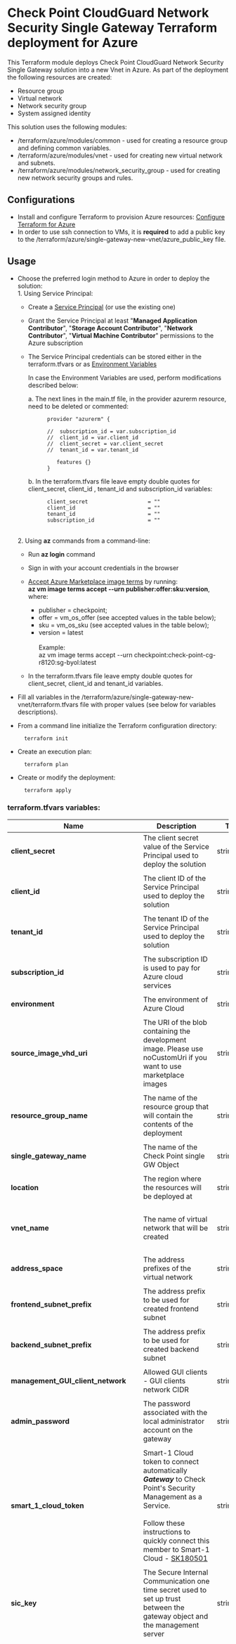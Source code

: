 # Check Point CloudGuard Network Security Single Gateway Terraform deployment for Azure

This Terraform module deploys Check Point CloudGuard Network Security Single Gateway solution into a new Vnet in Azure.
As part of the deployment the following resources are created:
- Resource group
- Virtual network
- Network security group
- System assigned identity


This solution uses the following modules:
- /terraform/azure/modules/common - used for creating a resource group and defining common variables.
- /terraform/azure/modules/vnet - used for creating new virtual network and subnets.
- /terraform/azure/modules/network_security_group - used for creating new network security groups and rules.


## Configurations
- Install and configure Terraform to provision Azure resources: [Configure Terraform for Azure](https://docs.microsoft.com/en-us/azure/virtual-machines/linux/terraform-install-configure)
- In order to use ssh connection to VMs, it is **required** to add a public key to the /terraform/azure/single-gateway-new-vnet/azure_public_key file.

## Usage
- Choose the preferred login method to Azure in order to deploy the solution:
    <br>1. Using Service Principal:
    - Create a [Service Principal](https://docs.microsoft.com/en-us/azure/active-directory/develop/howto-create-service-principal-portal) (or use the existing one) 
    - Grant the Service Principal at least "**Managed Application Contributor**", "**Storage Account Contributor**", "**Network Contributor**", "**Virtual Machine Contributor**" permissions to the Azure subscription<br>
    - The Service Principal credentials can be stored either in the terraform.tfvars or as [Environment Variables](https://www.terraform.io/docs/providers/azuread/guides/service_principal_client_secret.html)<br>
    
      In case the Environment Variables are used, perform modifications described below:<br>
      
       a. The next lines in the main.tf file, in the provider azurerm resource,  need to be deleted or commented:
            
                provider "azurerm" {
                 
                //  subscription_id = var.subscription_id
                //  client_id = var.client_id
                //  client_secret = var.client_secret
                //  tenant_id = var.tenant_id
                
                   features {}
                }
            
        b. In the terraform.tfvars file leave empty double quotes for client_secret, client_id , tenant_id and subscription_id variables:
        
                client_secret                   = ""
                client_id                       = ""
                tenant_id                       = ""
                subscription_id                 = "" 
        
    <br>2. Using **az** commands from a command-line:
    - Run  **az login** command 
    - Sign in with your account credentials in the browser
    - [Accept Azure Marketplace image terms](https://docs.microsoft.com/en-us/cli/azure/vm/image/terms?view=azure-cli-latest) by running:
     <br>**az vm image terms accept --urn publisher:offer:sku:version**, where:
        - publisher = checkpoint;
        - offer = vm_os_offer (see accepted values in the table below);
        - sku = vm_os_sku (see accepted values in the table below);
        - version = latest<br/>
    <br>Example:<br>
    az vm image terms accept --urn checkpoint:check-point-cg-r8120:sg-byol:latest
    
    - In the terraform.tfvars file leave empty double quotes for client_secret, client_id and tenant_id variables. 
 
- Fill all variables in the /terraform/azure/single-gateway-new-vnet/terraform.tfvars file with proper values (see below for variables descriptions).
- From a command line initialize the Terraform configuration directory:

        terraform init
- Create an execution plan:
 
        terraform plan
- Create or modify the deployment:
 
        terraform apply

### terraform.tfvars variables:
 | Name          | Description | Type | Allowed values | Default        |
 |---------------------------------------------------------------------------------------------------------------------------------------------------------------------------------------------------------------------------------------------------------------------------------------------------------------------------------| ------------- | ------------- |----------------| ------------- |
 | **client_secret** | The client secret value of the Service Principal used to deploy the solution                                                                                                                                                                                                                                                 | string | | n/a            
 |  |                                                                                                                                                                                                                                                                                                                                 |  |  |                |
 | **client_id** | The client ID of the Service Principal used to deploy the solution                                                                                                                                                                                                                                                              | string | | n/a            
 |  |                                                                                                                                                                                                                                                                                                                                 |  |  |                |
 | **tenant_id** | The tenant ID of the Service Principal used to deploy the solution                                                                                                                                                                                                                                                              | string | | n/a            
 |  |                                                                                                                                                                                                                                                                                                                                 |  |  |                |
 | **subscription_id** | The subscription ID is used to pay for Azure cloud services                                                                                                                                                                                                                                                                     | string | | n/a            
 |  |                                                                                                                                                                                                                                                                                                                                 |  |  |                |
 | **environment** | The environment of Azure Cloud | string | "china"  </br> "public"  | n/a  |
 |  |  |  |  |  |
 | **source_image_vhd_uri** | The URI of the blob containing the development image. Please use noCustomUri if you want to use marketplace images                                                                                                                                                                                                              | string | | "noCustomUri"  
 |  |                                                                                                                                                                                                                                                                                                                                 |  |  |                |
 | **resource_group_name** | The name of the resource group that will contain the contents of the deployment                                                                                                                                                                                                                                                 | string | Resource group names only allow alphanumeric characters, periods, underscores, hyphens and parenthesis and cannot end in a period | n/a            
 |  |                                                                                                                                                                                                                                                                                                                                 |  |  |                |
 | **single_gateway_name** | The name of the Check Point single GW Object                                                                                                                                                                                                                                                                                    | string | Only alphanumeric characters are allowed, and the name must be 1-30 characters long | n/a            
 |  |                                                                                                                                                                                                                                                                                                                                 |  |  |                |
 | **location** | The region where the resources will be deployed at                                                                                                                                                                                                                                                                              | string | The full list of Azure regions can be found at https://azure.microsoft.com/regions | n/a            
 |  |                                                                                                                                                                                                                                                                                                                                 |  |  |                |
 | **vnet_name** | The name of virtual network that will be created                                                                                                                                                                                                                                                                                | string | The name must begin with a letter or number, end with a letter, number or underscore, and may contain only letters, numbers, underscores, periods, or hyphens | n/a            
 |  |                                                                                                                                                                                                                                                                                                                                 |  |  |                |
 | **address_space** | The address prefixes of the virtual network                                                                                                                                                                                                                                                                                     | string | Valid CIDR block | "10.12.0.0/16" 
 |  |                                                                                                                                                                                                                                                                                                                                 |  |  |                |
 | **frontend_subnet_prefix** | The address prefix to be used for created frontend subnet                                                                                                                                                                                                                                                                       | string | The subnets need to contain within the address space for this virtual network(defined by address_space variable) | "10.12.0.0/24" 
 |  |                                                                                                                                                                                                                                                                                                                                 |  |  |                |
 | **backend_subnet_prefix** | The address prefix to be used for created backend subnet                                                                                                                                                                                                                                                                        | string | The subnets need to contain within the address space for this virtual network(defined by address_space variable) | "10.12.1.0/24" 
 |  |                                                                                                                                                                                                                                                                                                                                 |  |  |                |
 | **management_GUI_client_network** | Allowed GUI clients - GUI clients network CIDR                                                                                                                                                                                                                                                                                  | string | | n/a            
 |  |                                                                                                                                                                                                                                                                                                                                 |  |  |                |
 | **admin_password** | The password associated with the local administrator account on the gateway                                                                                                                                                                                                                                                     | string | Password must have 3 of the following: 1 lower case character, 1 upper case character, 1 number, and 1 special character | n/a            
 |  |                                                                                                                                                                                                                                                                                                                                 |  |  |                |
 | **smart_1_cloud_token** | Smart-1 Cloud token to connect automatically ***Gateway*** to Check Point's Security Management as a Service. <br/><br/> Follow these instructions to quickly connect this member to Smart-1 Cloud - [SK180501](https://supportcenter.checkpoint.com/supportcenter/portal?eventSubmit_doGoviewsolutiondetails=&solutionid=sk180501) | string | A valid token copied from the Connect Gateway screen in Smart-1 Cloud portal | n/a            
 |  |                                                                                                                                                                                                                                                                                                                                 |  |  |                |
 | **sic_key** | The Secure Internal Communication one time secret used to set up trust between the gateway object and the management server                                                                                                                                                                                                     | string | Only alphanumeric characters are allowed, and the value must be 12-30 characters long | n/a            
 |  |                                                                                                                                                                                                                                                                                                                                 |  |  |                |
 | **vm_size** | Specifies the size of Virtual Machine                                                                                                                                                                                                                                                                                           | string | "Standard_DS2_v2", "Standard_DS3_v2", "Standard_DS4_v2", "Standard_DS5_v2", "Standard_F2s", "Standard_F4s", "Standard_F8s", "Standard_F16s", "Standard_D4s_v3", "Standard_D8s_v3", "Standard_D16s_v3", "Standard_D32s_v3", "Standard_D64s_v3", "Standard_E4s_v3", "Standard_E8s_v3", "Standard_E16s_v3", "Standard_E20s_v3", "Standard_E32s_v3", "Standard_E64s_v3", "Standard_E64is_v3", "Standard_F4s_v2", "Standard_F8s_v2", "Standard_F16s_v2", "Standard_F32s_v2", "Standard_F64s_v2", "Standard_M8ms", "Standard_M16ms", "Standard_M32ms", "Standard_M64ms", "Standard_M64s", "Standard_D2_v2", "Standard_D3_v2", "Standard_D4_v2", "Standard_D5_v2", "Standard_D11_v2", "Standard_D12_v2", "Standard_D13_v2", "Standard_D14_v2", "Standard_D15_v2", "Standard_F2", "Standard_F4", "Standard_F8", "Standard_F16", "Standard_D4_v3", "Standard_D8_v3", "Standard_D16_v3", "Standard_D32_v3", "Standard_D64_v3", "Standard_E4_v3", "Standard_E8_v3", "Standard_E16_v3", "Standard_E20_v3", "Standard_E32_v3", "Standard_E64_v3", "Standard_E64i_v3", "Standard_DS11_v2", "Standard_DS12_v2", "Standard_DS13_v2", "Standard_DS14_v2", "Standard_DS15_v2", "Standard_D2_v5", "Standard_D4_v5", "Standard_D8_v5", "Standard_D16_v5","Standard_D32_v5", "Standard_D2s_v5", "Standard_D4s_v5", "Standard_D8s_v5", "Standard_D16s_v5", "Standard_D2d_v5", "Standard_D4d_v5", "Standard_D8d_v5", "Standard_D16d_v5", "Standard_D32d_v5", "Standard_D2ds_v5", "Standard_D4ds_v5", "Standard_D8ds_v5", "Standard_D16ds_v5", "Standard_D32ds_v5" | n/a            
 |  |                                                                                                                                                                                                                                                                                                                                 |  |  |                |
 | **disk_size** | Storage data disk size size(GB)                                                                                                                                                                                                                                                                                                 | string | A number in the range 100 - 3995 (GB) | n/a            
 |  |                                                                                                                                                                                                                                                                                                                                 |  |  |                |
 | **vm_os_sku** | A sku of the image to be deployed                                                                                                                                                                                                                                                                                               | string |  "sg-byol" - BYOL license; <br/>"sg-ngtp" - NGTP PAYG license; <br/>"sg-ngtx" - NGTX PAYG license | n/a            
 |  |                                                                                                                                                                                                                                                                                                                                 |  |  |                |
 | **vm_os_offer** | The name of the image offer to be deployed                                                                                                                                                                                                                                                                                      | string | "check-point-cg-r81"; <br/>"check-point-cg-r8110"; <br/>"check-point-cg-r8120"; <br/>"check-point-cg-r82"; | n/a            
 |  |                                                                                                                                                                                                                                                                                                                                 |  |  |                |
 | **os_version** | GAIA OS version                                                                                                                                                                                                                                                                                                                 | string | "R81"; <br/>"R8110"; <br/>"R8120"; <br/>"R82"; | n/a |
 |  |                                                                                                                                                                                                                                                                                                                                 |  |  |                |
 | **bootstrap_script** | An optional script to run on the initial boot                                                                                                                                                                                                                                                                                   | string | Bootstrap script example: <br/>"touch /home/admin/bootstrap.txt; echo 'hello_world' > /home/admin/bootstrap.txt" <br/>The script will create bootstrap.txt file in the /home/admin/ and add 'hello word' string into it | ""             
 |  |                                                                                                                                                                                                                                                                                                                                 |  |  |                |
 | **allow_upload_download** | Automatically download Blade Contracts and other important data. Improve product experience by sending data to Check Point                                                                                                                                                                                                      | boolean | true; <br/>false; | n/a            
 |  |                                                                                                                                                                                                                                                                                                                                 |  |  |                |
 | **authentication_type** | Specifies whether a password authentication or SSH Public Key authentication should be used                                                                                                                                                                                                                                     | string | "Password"; <br/>"SSH Public Key"; | n/a            
 |  |                                                                                                                                                                                                                                                                                                                                 |  |  |                |
 | **enable_custom_metrics** | Indicates whether CloudGuard Metrics will be use for gateway monitoring                                                                                                                                                                                                                                                         | boolean | true; <br/>false; | true           
 |  |                                                                                                                                                                                                                                                                                                                                 |  |  |                |
 | **admin_shell** | Enables to select different admin shells                                                                                                                                                                                                                                                                                        | string | /etc/cli.sh; <br/>/bin/bash; <br/>/bin/csh; <br/>/bin/tcsh; | "/etc/cli.sh"  
 |  |                                                                                                                                                                                                                                                                                                                                 |  |  |                |
 | **installation_type** | Enables to select installation type- gateway/standalone                                                                                                                                                                                                                                                                         | string | gateway; <br/>standalone; | n/a            | string | gateway; <br/>standalone; |
 |  |  |  |  |                |
 | **serial_console_password_hash** | Optional parameter, used to enable serial console connection in case of SSH key as authentication type, to generate password hash use the command 'openssl passwd -6 PASSWORD' on Linux and paste it here  | string | | n/a            
 |  |  |  |  |                |
 | **maintenance_mode_password_hash** | Maintenance mode password hash, relevant only for R81.20 and higher versions, to generate a password hash use the command 'grub2-mkpasswd-pbkdf2' on Linux and paste it here  | string | | n/a            
 |  |  |  |  |                |
 | **nsg_id** | Optional ID for a Network Security Group that already exists in Azure, if isn't provided will create a default NSG | string | Existing NSG resource ID | ""             
 |  |  |  |  |  |
 | **add_storage_account_ip_rules** | Add Storage Account IP rules that allow access to the Serial Console only for IPs based on their geographic location, if false then accses will be allowed from all networks | boolean | true; <br/>false; |  false
 |  |  |  |  |  |
 | **storage_account_additional_ips** | IPs/CIDRs that are allowed access to the Storage Account | list(string) | A list of valid IPs and CIDRs | []

## Conditional creation
-  To enable CloudGuard metrics in order to send statuses and statistics collected from the gateway instance to the Azure Monitor service:
  ```
  enable_custom_metrics = true
  ```

## Example
    client_secret                   = "xxxxxxxxxxxxxxxxxxxxxxxxxxxxxxxxxx"
    client_id                       = "xxxxxxxxxxxxxxxxxxxxxxxxxxxxxxxxxx"
    tenant_id                       = "xxxxxxxxxxxxxxxxxxxxxxxxxxxxxxxxxx"
    subscription_id                 = "xxxxxxxxxxxxxxxxxxxxxxxxxxxxxxxxxx"
    environment                     = "china"
    source_image_vhd_uri            = "noCustomUri"
    resource_group_name             = "checkpoint-single-gw-terraform"
    single_gateway_name             = "checkpoint-single-gw-terraform"
    location                        = "eastus"
    vnet_name                       = "checkpoint-single-gw-vnet"
    address_space                   = "10.0.0.0/16"
    frontend_subnet_prefix          = "10.0.1.0/24"
    backend_subnet_prefix           = "10.0.2.0/24"
    management_GUI_client_network   = "0.0.0.0/0"
    admin_password                  = "xxxxxxxxxxxx"
    smart_1_cloud_token             = "xxxxxxxxxxxx"
    sic_key                         = "xxxxxxxxxxxx"
    vm_size                         = "Standard_D3_v2"
    disk_size                       = "110"
    vm_os_sku                       = "sg-byol"
    vm_os_offer                     = "check-point-cg-r8110"
    os_version                      = "R8110"
    bootstrap_script                = "touch /home/admin/bootstrap.txt; echo 'hello_world' > /home/admin/bootstrap.txt"
    allow_upload_download           = true
    authentication_type             = "Password"
    enable_custom_metrics           = true
    admin_shell                     = "/etc/cli.sh"
    installation_type               = "gateway"
    serial_console_password_hash    = "xxxxxxxxxxxxxxxxxxxxxxxxxxxxxxxxxx"
    maintenance_mode_password_hash  = "xxxxxxxxxxxxxxxxxxxxxxxxxxxxxxxxxx"
    nsg_id                          = ""
    add_storage_account_ip_rules    = false
    storage_account_additional_ips  = []

## Outputs

| Name                     | Description                                                                  |
| ------------------------ | ---------------------------------------------------------------------------- |
| resource_group_link      | URL to the created resource group..                    |
| public_ip                | Public IP address of the VM. |
| resource_group           | Name of the created resource group.                          |
| vnet                     | Name of the created vnet.          |
| subnets                  | IDs of the created subnets.           |
| location                 | Region where the VM is deployed.         |
| vm_name                  | Name of the VM.          |
| disk_size                | Disk size.           |
| os_version               | Version of the GAIA OS.           |


## Revision History
In order to check the template version refer to the [sk116585](https://supportcenter.checkpoint.com/supportcenter/portal?eventSubmit_doGoviewsolutiondetails=&solutionid=sk116585)

| Template Version | Description                                                                                       |
|------------------|---------------------------------------------------------------------------------------------------|
 20251501 | - Added output values |
| | | |
| 20230910 | - R81.20 is the default version |
| | | |
| 20230629         | First release of Check Point CloudGuard Network Security Single GW Terraform deployment for Azure |
|                  |                                                                                                   | |


## License

See the [LICENSE](../../LICENSE) file for details

